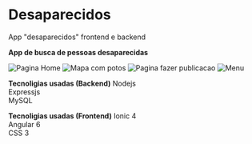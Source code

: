 # Desaparecidos
App "desaparecidos" frontend e backend

**App de busca de pessoas desaparecidas**

<img src="./Prints/Screenshot_20181213-200125_Desaparecidos.jpg" alt="Pagina Home"/>
<img src="./Prints/Screenshot_20181213-200247_Desaparecidos.jpg" alt="Mapa com potos"/>
<img src="./Prints/Screenshot_20181213-200309_Desaparecidos.jpg" alt="Pagina fazer publicacao"/>
<img src="./Prints/Screenshot_20181213-200346_Desaparecidos.jpg" alt="Menu"/>

**Tecnoligias usadas (Backend)**
Nodejs <br/>
Expressjs <br/>
MySQL <br/>

**Tecnoligias usadas (Frontend)**
Ionic 4 <br/>
Angular 6 <br/>
CSS 3 <br/>


